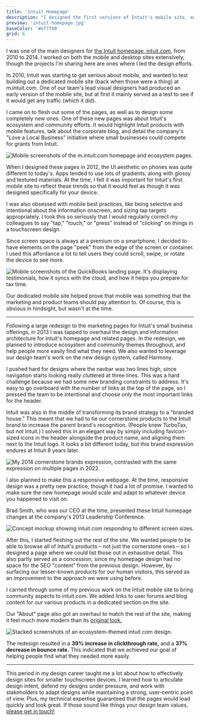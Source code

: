 ```yaml
---
title: 'Intuit Homepage'
description: "I designed the first versions of Intuit's mobile site, and then the intuit.com homepage. Check it out."
preview: 'intuit-homepage.jpg'
baseColor: '#ef7f00'
grid: 6
---
```


I was one of the main designers for [the Intuit homepage, intuit.com,](https://intuit.com/) from 2010 to 2014. I worked on both the mobile and desktop sites extensively, though the projects I'm sharing here are ones where I led the design efforts.

In 2010, Intuit was starting to get serious about mobile, and wanted to test building out a dedicated mobile site (back when those were a thing) at m.intuit.com. One of our team's lead visual designers had produced an early version of the mobile site, but at first it mainly served as a test to see if it would get any traffic (which it did).

I came on to flesh out some of the pages, as well as to design some completely new ones. One of these new pages was about Intuit's ecosystem and community efforts. It would highlight Intuit products with mobile features, talk about the corporate blog, and detail the company's "Love a Local Business" initiative where small businesses could compete for grants from Intuit.

![Mobile screenshots of the m.intuit.com homepage and ecosystem pages.](projects/intuit-homepage/ecosystem.png "6144x3802xno-rounding")

When I designed these pages in 2012, the UI aesthetic on phones was quite different to today's. Apps tended to use lots of gradients, along with glossy and textured materials. At the time, I felt it was important for Intuit's first mobile site to reflect these trends so that it would feel as though it was designed specifically for your device.

I was also obsessed with mobile best practices, like being selective and intentional about the information onscreen, and sizing tap targets appropriately. I took this so seriously that I would regularly correct my colleagues to say "tap," "touch," or "press" instead of "clicking" on things in a touchscreen design.

Since screen space is always at a premium on a smartphone, I decided to have elements on the page "peek" from the edge of the screen or container. I used this affordance a lot to tell users they could scroll, swipe, or rotate the device to see more.

![Mobile screenshots of the QuickBooks landing page. It's displaying testimonials, how it syncs with the cloud, and how it helps you prepare for tax time.](projects/intuit-homepage/quickbooks.png "6144x3778xno-rounding")

Our dedicated mobile site helped prove that mobile was something that the marketing and product teams should pay attention to. Of course, this is obvious in hindsight, but wasn't at the time.

---

Following a large redesign to the marketing pages for Intuit's small business offerings, in 2013 I was tapped to overhaul the design and information architecture for Intuit's homepage and related pages. In the redesign, we planned to introduce ecosystem and community themes throughout, and help people more easily find what they need. We also wanted to leverage our design team's work on the new design system, called Harmony.

I pushed hard for designs where the navbar was two lines high, since navigation starts looking really cluttered at three lines. This was a hard challenge because we had some new branding constraints to address. It's easy to go overboard with the number of links at the top of the page, so I pressed the team to be intentional and choose only the most important links for the header.

Intuit was also in the middle of transforming its brand strategy to a "branded house." This meant that we had to tie our cornerstone products to the Intuit brand to increase the parent brand's recognition. (People knew TurboTax, but not Intuit.) I solved this in an elegant way by simply including favicon-sized icons in the header alongside the product name, and aligning them next to the Intuit logo. It looks a bit different today, but this brand expression endures at Intuit 8 years later.

![My 2014 cornerstone brands expression, contrasted with the same expression on multiple pages in 2022.](projects/intuit-homepage/nailed-it.png "5857x2923xno-rounding")

I also planned to make this a responsive webpage. At the time, responsive design was a pretty new practice, though it had a lot of promise. I wanted to make sure the new homepage would scale and adapt to whatever device you happened to visit on.

Brad Smith, who was our CEO at the time, presented these Intuit homepage changes at the company's 2013 Leadership Conference.

![Concept mockup showing intuit.com responding to different screen sizes.](projects/intuit-homepage/responsive.png "4582x2258xno-rounding")

After this, I started fleshing out the rest of the site. We wanted people to be able to browse all of Intuit's products – not just the cornerstone ones – so I designed a page where we could list those out in exhaustive detail. This also partly served as a concession, since my homepage design had no space for the SEO "content" from the previous design. However, by surfacing our lesser-known products for our human visitors, this served as an improvement to the approach we were using before.

I carried through some of my previous work on the Intuit mobile site to bring community aspects to intuit.com. We added links to user forums and blog content for our various products in a dedicated section on the site.

Our "About" page also got an overhaul to match the rest of the site, making it feel much more modern than its [original look.](https://web.archive.org/web/20120807174631/http%3A%2F%2Fabout.intuit.com%2F)

![Stacked screenshots of an ecosystem-themed intuit.com design.](projects/intuit-homepage/ecosystem-2.png "4643x4020xno-rounding")

The redesign resulted in a **39% increase in clickthrough rate,** and a **37% decrease in bounce rate.** This indicated that we achieved our goal of helping people find what they needed more easily.

---

This period in my design career taught me a lot about how to effectively design sites for smaller touchscreen devices. I learned how to articulate design intent, defend my designs under pressure, and work with stakeholders to adapt designs while maintaining a strong, user-centric point of view. Plus, my technical expertise guaranteed that the pages would load quickly and look great. If those sound like things your design team values, [please get in touch!](mailto "We need a stellar designer!")
